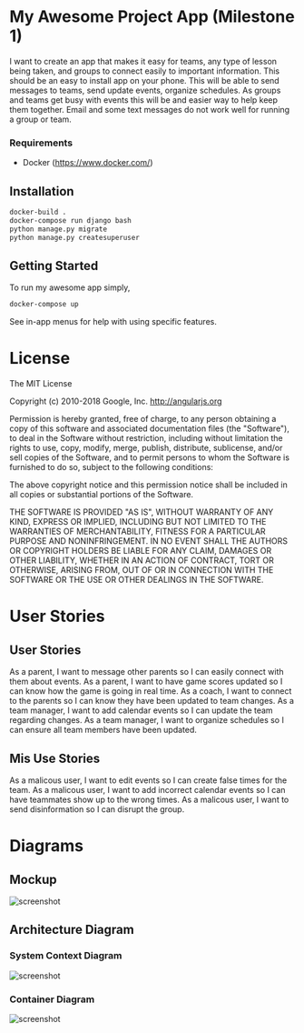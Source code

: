 # My Awesome Project App (Milestone 1)
I want to create an app that makes it easy for teams, any type of lesson being taken, and groups to connect easily to important information.  This should be an easy to install app on your phone.  This will be able to send messages to teams, send update events, organize schedules.  As groups and teams get busy with events this will be and easier way to help keep them together.  Email and some text messages do not work well for running a group or team.

### Requirements
* Docker (https://www.docker.com/)

## Installation
```bash
docker-build .
docker-compose run django bash
python manage.py migrate
python manage.py createsuperuser
```

## Getting Started
To run my awesome app simply,
```bash
docker-compose up
```
See in-app menus for help with using specific features.

# License

The MIT License

Copyright (c) 2010-2018 Google, Inc. http://angularjs.org

Permission is hereby granted, free of charge, to any person obtaining a copy
of this software and associated documentation files (the "Software"), to deal
in the Software without restriction, including without limitation the rights
to use, copy, modify, merge, publish, distribute, sublicense, and/or sell
copies of the Software, and to permit persons to whom the Software is
furnished to do so, subject to the following conditions:

The above copyright notice and this permission notice shall be included in
all copies or substantial portions of the Software.

THE SOFTWARE IS PROVIDED "AS IS", WITHOUT WARRANTY OF ANY KIND, EXPRESS OR
IMPLIED, INCLUDING BUT NOT LIMITED TO THE WARRANTIES OF MERCHANTABILITY,
FITNESS FOR A PARTICULAR PURPOSE AND NONINFRINGEMENT. IN NO EVENT SHALL THE
AUTHORS OR COPYRIGHT HOLDERS BE LIABLE FOR ANY CLAIM, DAMAGES OR OTHER
LIABILITY, WHETHER IN AN ACTION OF CONTRACT, TORT OR OTHERWISE, ARISING FROM,
OUT OF OR IN CONNECTION WITH THE SOFTWARE OR THE USE OR OTHER DEALINGS IN
THE SOFTWARE.

# User Stories
## User Stories
As a parent, I want to message other parents so I can easily connect with them about events.
As a parent, I want to have game scores updated so I can know how the game is going in real time.
As a coach, I want to connect to the parents so I can know they have been updated to team changes.
As a team manager, I want to add calendar events so I can update the team regarding changes.
As a team manager, I want to organize schedules so I can ensure all team members have been updated.

## Mis Use Stories
As a malicous user, I want to edit events so I can create false times for the team.
As a malicous user, I want to add incorrect calendar events so I can have teammates show up to the wrong times.
As a malicous user, I want to send disinformation so I can disrupt the group.

# Diagrams

## Mockup
![screenshot](https://github.com/mellonb/doggo-webservice/blob/master/iPhoneUIPics.png)

## Architecture Diagram

### System Context Diagram
![screenshot](https://github.com/mellonb/doggo-webservice/blob/master/Screen%20Shot%202018-10-30%20at%209.18.05%20PM.png)
### Container Diagram
![screenshot](https://github.com/mellonb/doggo-webservice/blob/master/Screen%20Shot%202018-10-30%20at%209.04.40%20PM.png)
